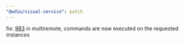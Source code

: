 ```yaml
---
"@wdio/visual-service": patch
---
```


fix: [983](#983 ) in multiremote, commands are now executed on the requested instances
